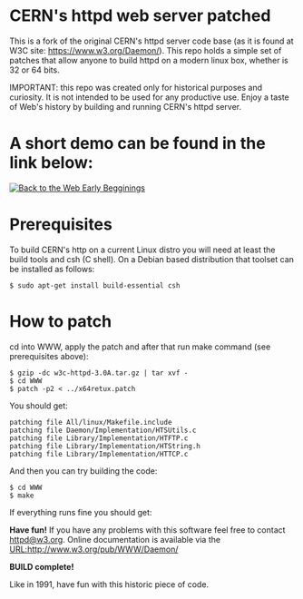# CERN's httpd web server patched

This is a fork of the original CERN's httpd server code base (as it is found at W3C site: https://www.w3.org/Daemon/).
This repo holds a simple set of patches that allow anyone to build httpd on a modern linux box, whether is 32 or 64 bits.

IMPORTANT: this repo was created only for historical purposes and curiosity. It is not intended to be used for
any productive use.
Enjoy a taste of Web's history by building and running CERN's httpd server.

# A short demo can be found in the link below:

[![Back to the Web Early Begginings](https://img.youtube.com/vi/prC3Cry_fYs/0.jpg)](https://www.youtube.com/watch?v=prC3Cry_fYs "Back to the Web early beginnings: Building CERN httpd, the first Web Server")

# Prerequisites

To build CERN's http on a current Linux distro you will need at least the build tools and csh (C shell). On a Debian based distribution that toolset can be installed as follows:

```
$ sudo apt-get install build-essential csh
```

# How to patch

cd into WWW, apply the patch and after that run make command (see prerequisites above):

```
$ gzip -dc w3c-httpd-3.0A.tar.gz | tar xvf -
$ cd WWW
$ patch -p2 < ../x64retux.patch
```
You should get:

```
patching file All/linux/Makefile.include
patching file Daemon/Implementation/HTSUtils.c
patching file Library/Implementation/HTFTP.c
patching file Library/Implementation/HTString.h
patching file Library/Implementation/HTTCP.c
```

And then you can try building the code:

```
$ cd WWW
$ make
```

If everything runs fine you should get:


**Have fun!** If you have any problems with this software feel free to
contact <httpd@w3.org>. Online documentation is available via
the <URL:http://www.w3.org/pub/WWW/Daemon/>

**BUILD complete!**

Like in 1991, have fun with this historic piece of code.
